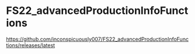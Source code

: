 # FS22_advancedProductionInfoFunctions

https://github.com/inconspicuously007/FS22_advancedProductionInfoFunctions/releases/latest
